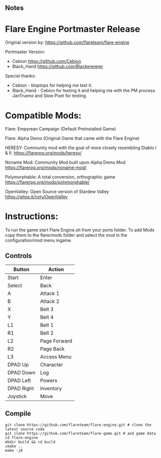 ## Notes

# Flare Engine Portmaster Release
Original version by:
	https://github.com/flareteam/flare-engine

Portmaster Version: 	

- Cebion https://github.com/Cebion
- Black_Hand https://github.com/Blackerererer

Special thanks:
- Cebion - kloptops for helping me test it.
- Black_Hand - Cebion for testing it and helping me with the PM process. JanTrueno and Slow Pixel for testing.

# Compatible Mods:
Flare: Empyrean Campaign (Default Preinstalled Game)

Flare: Alpha Demo (Original Game that came with the Flare Engine)

HERESY: Community mod with the goal of more closely resembling Diablo I & II. https://flarerpg.org/mods/heresy/

Noname Mod: Community Mod built upon Alpha Demo Mod https://flarerpg.org/mods/noname-mod/

Polymorphable: A total conversion, orthographic game https://flarerpg.org/mods/polymorphable/

OpenValley: Open Source version of Stardew Valley https://gitea.it/rixty/OpenValley

# Instructions:

To run the game start Flare Engine.sh from your ports folder.
To add Mods copy them to the flare/mods folder and select the mod in the configuration/mod menu ingame.


## Controls

| Button | Action |
|--|--| 
|Start|Enter|
|Select|Back|
|A|Attack 1|
|B|Attack 2|
|X|Belt 3|
|Y|Belt 4|
|L1|Belt 1|
|R1|Belt 2|
|L2|Page Forward|
|R2|Page Back|
|L3|Access Menu|
|DPAD Up|Character|
|DPAD Down|Log|
|DPAD Left|Powers|
|DPAD Right|Inventory|
|Joystick|Move|


## Compile

```shell
git clone https://github.com/flareteam/flare-engine.git # clone the latest source code
git clone https://github.com/flareteam/flare-game.git # and game data
cd flare-engine 
mkdir build && cd build
cmake ..
make -j8
```
